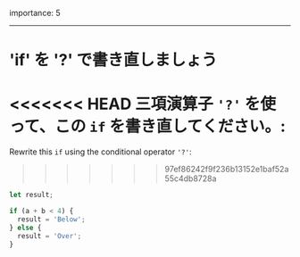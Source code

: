 importance: 5

---

# 'if' を '?' で書き直しましょう

<<<<<<< HEAD
三項演算子 `'?'` を使って、この `if` を書き直してください。:
=======
Rewrite this `if` using the conditional operator `'?'`:
>>>>>>> 97ef86242f9f236b13152e1baf52a55c4db8728a

```js
let result;

if (a + b < 4) {
  result = 'Below';
} else {
  result = 'Over';
}
```
